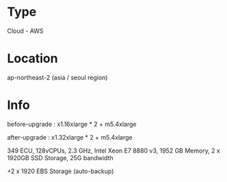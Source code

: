 # Type
Cloud - AWS

# Location
ap-northeast-2 (asia / seoul region)

# Info
before-upgrade : x1.16xlarge * 2 + m5.4xlarge

after-upgrade : x1.32xlarge * 2 + m5.4xlarge

349 ECU, 128vCPUs, 2.3 GHz, Intel Xeon E7 8880 v3, 1952 GB Memory, 2 x 1920GB SSD Storage, 25G bandwidth

+2 x 1920 EBS Storage (auto-backup)
